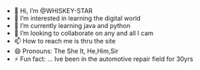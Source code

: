 - 👋 Hi, I’m @WHISKEY-STAR
- 👀 I’m interested in learning the digital world
- 🌱 I’m currently learning java and python
- 💞️ I’m looking to collaborate on any and all I cam
- 📫 How to reach me is thru the site
- 😄 Pronouns: The She It,  He,Him,Sir
- ⚡ Fun fact: ... Ive been in the automotive repair field for 30yrs

<!---
WHISKEY-STAR/WHISKEY-STAR is a ✨ special ✨ repository because its `README.md` (this file) appears on your GitHub profile.
You can click the Preview link to take a look at your changes.
--->
